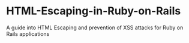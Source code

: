 # HTML-Escaping-in-Ruby-on-Rails
A guide into HTML Escaping and prevention of XSS attacks for Ruby on Rails applications

